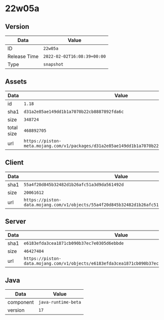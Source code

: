 # 22w05a

## Version

|**Data**        | **Value**                 |
|----------------|-------------------------|
| ID   | ```22w05a```   |
| Release Time   | ```2022-02-02T16:08:39+00:00```   |
| Type   | ```snapshot```   |

## Assets

|**Data**        | **Value**                 |
|----------------|-------------------------|
| id   | ```1.18```   |
| sha1   | ```d31a2e85ae149dd1b1a7070b22cb8887892fda6c```   |
| size   | ```348724```   |
| total size  | ```468892705```  |
| url       | ```https://piston-meta.mojang.com/v1/packages/d31a2e85ae149dd1b1a7070b22cb8887892fda6c/1.18.json``` |

## Client

|**Data**        | **Value**                 |
|----------------|-------------------------|
| sha1   | ```55a4f20d845b32482d1b26afc51a3d9da561492d```   |
| size   | ```20061612```   |
| url       | ```https://piston-data.mojang.com/v1/objects/55a4f20d845b32482d1b26afc51a3d9da561492d/client.jar``` |

## Server

|**Data**        | **Value**                 |
|----------------|-------------------------|
| sha1   | ```e6183efda3cea1871cb090b37ec7e0305d6ebbde```   |
| size   | ```46427404```   |
| url       | ```https://piston-data.mojang.com/v1/objects/e6183efda3cea1871cb090b37ec7e0305d6ebbde/server.jar``` |

## Java

|**Data**        | **Value**                 |
|----------------|-------------------------|
| component   | ```java-runtime-beta```   |
| version   | ```17```   |